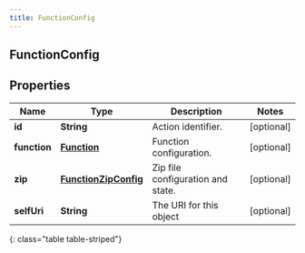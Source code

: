 ```yaml
---
title: FunctionConfig
---
```

## FunctionConfig


## Properties

| Name | Type | Description | Notes |
| ------------ | ------------- | ------------- | ------------- |
| **id** | <!----><!---->**String**<!----> | Action identifier. |  [optional] |
| **function** | <!----><!---->[**Function**](Function.html)<!----> | Function configuration. |  [optional] |
| **zip** | <!----><!---->[**FunctionZipConfig**](FunctionZipConfig.html)<!----> | Zip file configuration and state. |  [optional] |
| **selfUri** | <!----><!---->**String**<!----> | The URI for this object |  [optional] |
{: class="table table-striped"}



